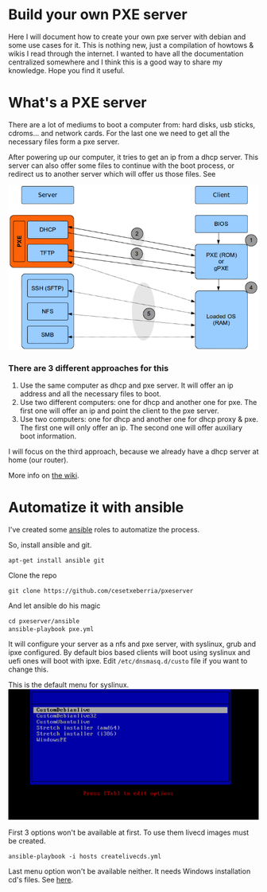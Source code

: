 # Build your own PXE server
Here I will document how to create your own pxe server with debian and some use cases for it. This is nothing new, just a compilation of howtows & wikis I read through the internet. I wanted to have all the documentation centralized somewhere and I think this is a good way to share my knowledge. Hope you find it useful.

# What's a PXE server
There are a lot of mediums to boot a computer from: hard disks, usb sticks, cdroms... and network cards. For the last one we need to get all the necessary files form a pxe server.

After powering up our computer, it tries to get an ip from a dhcp server. This server can also offer some files to continue with the boot process, or redirect us to another server which will offer us those files. See 

![](https://github.com/cesetxeberria/pxeserver/blob/master/scheme.png)

### There are 3 different approaches for this
1. Use the same computer as dhcp and pxe server. It will offer an ip address and all the necessary files to boot.
2. Use two different computers: one for dhcp and another one for pxe. The first one will offer an ip and point the client to the pxe server.
3. Use two computers: one for dhcp and another one for dhcp proxy & pxe. The first one will only offer an ip. The second one will offer auxiliary boot information.

I will focus on the third approach, because we already have a dhcp server at home (our router).

More info on [the wiki](https://github.com/cesetxeberria/pxeserver/wiki).

# Automatize it with ansible
I've created some [ansible](https://www.ansible.com) roles to automatize the process.

So, install ansible and git.
```
apt-get install ansible git
```

Clone the repo
```
git clone https://github.com/cesetxeberria/pxeserver
```

And let ansible do his magic
```
cd pxeserver/ansible
ansible-playbook pxe.yml
```

It will configure your server as a nfs and pxe server, with syslinux, grub and ipxe configured. By default bios based clients will boot using syslinux and uefi ones will boot with ipxe. Edit `/etc/dnsmasq.d/custo` file if you want to change this.

This is the default menu for syslinux.
![](https://github.com/cesetxeberria/pxeserver/blob/master/syslinuxcustom.png)

First 3 options won't be available at first. To use them livecd images must be created.
```
ansible-playbook -i hosts createlivecds.yml
```

Last menu option won't be available neither. It needs Windows installation cd's files. See [here](https://github.com/cesetxeberria/pxeserver/wiki/Windows-installer).
